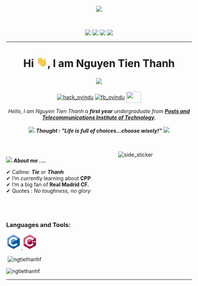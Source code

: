 <p align="center">
  <img src="https://media0.giphy.com/media/VI2UC13hwWin1MIfmi/giphy.gif?cid=790b76118ebd7dd4c8f343b18c335751dbc18c8b805a8cf7&rid=giphy.gif&ct=g" height="300"/>
</p>
<br>

<p align="left"> 
 </p>
 <p align="center">
<img src="https://img.shields.io/badge/Age-18-blue" />
  <img src="https://img.shields.io/badge/Focus-CPP-brightgreen" />
  <img src="https://img.shields.io/badge/Lives-Hanoi-grown" />
  <img src="https://img.shields.io/badge/Languages-English%20%26%20Vietnamese-brightgreen" />
</p>
<hr>
<h1 align="center">Hi <img src="https://raw.githubusercontent.com/ABSphreak/ABSphreak/master/gifs/Hi.gif" width="30px">, I am Nguyen Tien Thanh </h1>
<h3 align="center"><img src="https://readme-typing-svg.herokuapp.com?size=30&duration=3500&color=F71A00&background=FFFFFF00&lines=Welcome+tos+my+profile+:D"></h3>
<p align="center">
<a href="https://www.hackerrank.com/TieThanhNguyen?hr_r=1" target="blank"><img align="center" src="https://cdn.worldvectorlogo.com/logos/hackerrank.svg" alt="hack_ovindu" height="30" width="40" /></a>
<a href="https://www.facebook.com/tienthanhisme/" target="blank"><img align="center" src="https://www.svgrepo.com/show/299425/facebook.svg" alt="fb_ovindu" height="30" width="40" /></a>
 <a href = "mailto: mrfaker2k3@gmail.com"><img align="center" src="https://seeklogo.com/images/G/gmail-new-2020-logo-32DBE11BB4-seeklogo.com.png" height="30" width="40" /></a>
</p>
</p>



<p align="center">
  <em>
    Hello, I am Nguyen Tien Thanh a <b>first year</b> undergraduate from <a href="https://portal.ptit.edu.vn/"> <b>Posts and Telecommunications Institute of Technology</b></a>. <br>
  </em> 
  <br>
  <img src="https://media.giphy.com/media/gH3LO09IOiZIqePwv9/giphy.gif" width="50" /> <b><i align="center">Thought : "Life is full of choices…choose wisely!”</i></b> <img src="https://media.giphy.com/media/qjqUcgIyRjsl2/giphy.gif" width="50" />
</p>
<br><br>
<img align="right" width=200px height=200px alt="side_sticker" src="https://media1.giphy.com/media/6qqgGk1rTcN85n0sb7/giphy.gif?cid=790b7611e3e056dd1c23a37b0cd1b25df289f1b797b0fd64&rid=giphy.gif&ct=s" />

<img src="https://media.giphy.com/media/iY8CRBdQXODJSCERIr/giphy.gif" width="30px">&nbsp;***About me ....***

✔ Callme: ***Tie*** or ***Thanh***<br>
✔ I’m currently learning about **CPP**<br>
✔ I’m a big fan of **Real Madrid CF.**<br>
✔ Quotes : *No toughness, no glory* <br><br><br><br>
 
<h3 align="left">Languages and Tools:</h3>
<p align="left"> <a href="https://www.cprogramming.com/" target="_blank" rel="noreferrer"> <img src="https://raw.githubusercontent.com/devicons/devicon/master/icons/c/c-original.svg" alt="c" width="40" height="40"/> </a> <a href="https://www.w3schools.com/cpp/" target="_blank" rel="noreferrer"> <img src="https://raw.githubusercontent.com/devicons/devicon/master/icons/cplusplus/cplusplus-original.svg" alt="cplusplus" width="40" height="40"/> </a> </p>

<p>&nbsp;<img align="center" src="https://github-readme-stats.vercel.app/api?username=ngtiethanhf&show_icons=true&locale=en" alt="ngtiethanhf" /></p>

<p><img align="center" src="https://github-readme-streak-stats.herokuapp.com/?user=ngtiethanhf&" alt="ngtiethanhf" /></p>


-----
